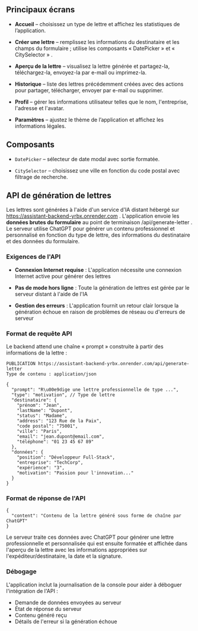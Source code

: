## Principaux écrans

* **Accueil** – choisissez un type de lettre et affichez les statistiques de l’application.
 
* **Créer une lettre** – remplissez les informations du destinataire et les champs du formulaire ; utilise les composants « DatePicker » et « CitySelector » .
 
* **Aperçu de la lettre** – visualisez la lettre générée et partagez-la, téléchargez-la, envoyez-la par e-mail ou imprimez-la.
 
* **Historique** – liste des lettres précédemment créées avec des actions pour partager, télécharger, envoyer par e-mail ou supprimer.
 
* **Profil** – gérer les informations utilisateur telles que le nom, l'entreprise, l'adresse et l'avatar.
 
* **Paramètres** – ajustez le thème de l’application et affichez les informations légales.
 

## Composants

* `DatePicker` – sélecteur de date modal avec sortie formatée.
 
* `CitySelector` – choisissez une ville en fonction du code postal avec filtrage de recherche.
 

## API de génération de lettres

Les lettres sont générées à l'aide d'un service d'IA distant hébergé sur https://assistant-backend-yrbx.onrender.com . L'application envoie les **données brutes du formulaire** au point de terminaison /api/generate-letter . Le serveur utilise ChatGPT pour générer un contenu professionnel et personnalisé en fonction du type de lettre, des informations du destinataire et des données du formulaire.

### Exigences de l'API

- **Connexion Internet requise** : L'application nécessite une connexion Internet active pour générer des lettres
 
- **Pas de mode hors ligne** : Toute la génération de lettres est gérée par le serveur distant à l'aide de l'IA
 
- **Gestion des erreurs** : L'application fournit un retour clair lorsque la génération échoue en raison de problèmes de réseau ou d'erreurs de serveur
 

### Format de requête API

Le backend attend une chaîne « prompt » construite à partir des informations de la lettre :

```tapuscrit
PUBLICATION https://assistant-backend-yrbx.onrender.com/api/generate-letter
Type de contenu : application/json

{
  "prompt": "R\u00e9dige une lettre professionnelle de type ...",
  "type": "motivation", // Type de lettre
  "destinataire": {
    "prénom": "Jean",
    "lastName": "Dupont",
    "status": "Madame",
    "address": "123 Rue de la Paix",
    "code postal": "75001",
    "ville": "Paris",
    "email": "jean.dupont@email.com",
    "téléphone": "01 23 45 67 89"
  },
  "données": {
    "position": "Développeur Full-Stack",
    "entreprise": "TechCorp",
    "expérience": "3",
    "motivation": "Passion pour l'innovation..."
  }
}
```

### Format de réponse de l'API

```tapuscrit
{
  "content": "Contenu de la lettre généré sous forme de chaîne par ChatGPT"
}
```

Le serveur traite ces données avec ChatGPT pour générer une lettre professionnelle et personnalisée qui est ensuite formatée et affichée dans l'aperçu de la lettre avec les informations appropriées sur l'expéditeur/destinataire, la date et la signature.

### Débogage

L'application inclut la journalisation de la console pour aider à déboguer l'intégration de l'API :
- Demande de données envoyées au serveur
- État de réponse du serveur
- Contenu généré reçu
- Détails de l'erreur si la génération échoue
